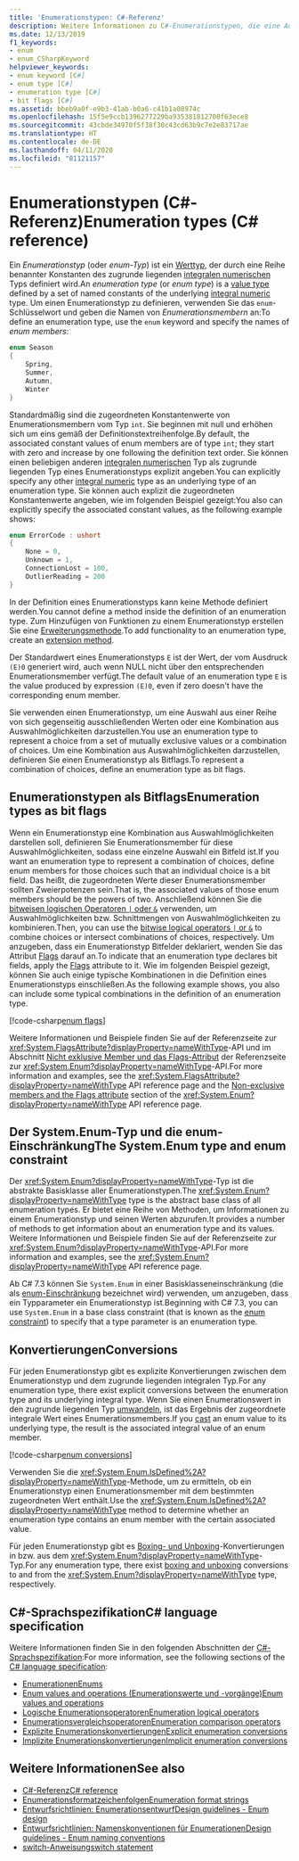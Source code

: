 ```yaml
---
title: 'Enumerationstypen: C#-Referenz'
description: Weitere Informationen zu C#-Enumerationstypen, die eine Auswahl oder eine Kombination aus Auswahlmöglichkeiten darstellen
ms.date: 12/13/2019
f1_keywords:
- enum
- enum_CSharpKeyword
helpviewer_keywords:
- enum keyword [C#]
- enum type [C#]
- enumeration type [C#]
- bit flags [C#]
ms.assetid: bbeb9a0f-e9b3-41ab-b0a6-c41b1a08974c
ms.openlocfilehash: 15f5e9ccb1396277229ba935381812700f63ece8
ms.sourcegitcommit: 43cbde34970f5f38f30c43cd63b9c7e2e83717ae
ms.translationtype: HT
ms.contentlocale: de-DE
ms.lasthandoff: 04/11/2020
ms.locfileid: "81121157"
---
```

# <a name="enumeration-types-c-reference"></a><span data-ttu-id="c0271-103">Enumerationstypen (C#-Referenz)</span><span class="sxs-lookup"><span data-stu-id="c0271-103">Enumeration types (C# reference)</span></span>

<span data-ttu-id="c0271-104">Ein *Enumerationstyp* (oder *enum-Typ*) ist ein [Werttyp](value-types.md), der durch eine Reihe benannter Konstanten des zugrunde liegenden [integralen numerischen](integral-numeric-types.md) Typs definiert wird.</span><span class="sxs-lookup"><span data-stu-id="c0271-104">An *enumeration type* (or *enum type*) is a [value type](value-types.md) defined by a set of named constants of the underlying [integral numeric](integral-numeric-types.md) type.</span></span> <span data-ttu-id="c0271-105">Um einen Enumerationstyp zu definieren, verwenden Sie das `enum`-Schlüsselwort und geben die Namen von *Enumerationsmembern* an:</span><span class="sxs-lookup"><span data-stu-id="c0271-105">To define an enumeration type, use the `enum` keyword and specify the names of *enum members*:</span></span>

```csharp
enum Season
{
    Spring,
    Summer,
    Autumn,
    Winter
}
```

<span data-ttu-id="c0271-106">Standardmäßig sind die zugeordneten Konstantenwerte von Enumerationsmembern vom Typ `int`. Sie beginnen mit null und erhöhen sich um eins gemäß der Definitionstextreihenfolge.</span><span class="sxs-lookup"><span data-stu-id="c0271-106">By default, the associated constant values of enum members are of type `int`; they start with zero and increase by one following the definition text order.</span></span> <span data-ttu-id="c0271-107">Sie können einen beliebigen anderen [integralen numerischen](integral-numeric-types.md) Typ als zugrunde liegenden Typ eines Enumerationstyps explizit angeben.</span><span class="sxs-lookup"><span data-stu-id="c0271-107">You can explicitly specify any other [integral numeric](integral-numeric-types.md) type as an underlying type of an enumeration type.</span></span> <span data-ttu-id="c0271-108">Sie können auch explizit die zugeordneten Konstantenwerte angeben, wie im folgenden Beispiel gezeigt:</span><span class="sxs-lookup"><span data-stu-id="c0271-108">You also can explicitly specify the associated constant values, as the following example shows:</span></span>

```csharp
enum ErrorCode : ushort
{
    None = 0,
    Unknown = 1,
    ConnectionLost = 100,
    OutlierReading = 200
}
```

<span data-ttu-id="c0271-109">In der Definition eines Enumerationstyps kann keine Methode definiert werden.</span><span class="sxs-lookup"><span data-stu-id="c0271-109">You cannot define a method inside the definition of an enumeration type.</span></span> <span data-ttu-id="c0271-110">Zum Hinzufügen von Funktionen zu einem Enumerationstyp erstellen Sie eine [Erweiterungsmethode](../../programming-guide/classes-and-structs/extension-methods.md).</span><span class="sxs-lookup"><span data-stu-id="c0271-110">To add functionality to an enumeration type, create an [extension method](../../programming-guide/classes-and-structs/extension-methods.md).</span></span>

<span data-ttu-id="c0271-111">Der Standardwert eines Enumerationstyps `E` ist der Wert, der vom Ausdruck `(E)0` generiert wird, auch wenn NULL nicht über den entsprechenden Enumerationsmember verfügt.</span><span class="sxs-lookup"><span data-stu-id="c0271-111">The default value of an enumeration type `E` is the value produced by expression `(E)0`, even if zero doesn't have the corresponding enum member.</span></span>

<span data-ttu-id="c0271-112">Sie verwenden einen Enumerationstyp, um eine Auswahl aus einer Reihe von sich gegenseitig ausschließenden Werten oder eine Kombination aus Auswahlmöglichkeiten darzustellen.</span><span class="sxs-lookup"><span data-stu-id="c0271-112">You use an enumeration type to represent a choice from a set of mutually exclusive values or a combination of choices.</span></span> <span data-ttu-id="c0271-113">Um eine Kombination aus Auswahlmöglichkeiten darzustellen, definieren Sie einen Enumerationstyp als Bitflags.</span><span class="sxs-lookup"><span data-stu-id="c0271-113">To represent a combination of choices, define an enumeration type as bit flags.</span></span>

## <a name="enumeration-types-as-bit-flags"></a><span data-ttu-id="c0271-114">Enumerationstypen als Bitflags</span><span class="sxs-lookup"><span data-stu-id="c0271-114">Enumeration types as bit flags</span></span>

<span data-ttu-id="c0271-115">Wenn ein Enumerationstyp eine Kombination aus Auswahlmöglichkeiten darstellen soll, definieren Sie Enumerationsmember für diese Auswahlmöglichkeiten, sodass eine einzelne Auswahl ein Bitfeld ist.</span><span class="sxs-lookup"><span data-stu-id="c0271-115">If you want an enumeration type to represent a combination of choices, define enum members for those choices such that an individual choice is a bit field.</span></span> <span data-ttu-id="c0271-116">Das heißt, die zugeordneten Werte dieser Enumerationsmember sollten Zweierpotenzen sein.</span><span class="sxs-lookup"><span data-stu-id="c0271-116">That is, the associated values of those enum members should be the powers of two.</span></span> <span data-ttu-id="c0271-117">Anschließend können Sie die [bitweisen logischen Operatoren `|` oder `&`](../operators/bitwise-and-shift-operators.md#enumeration-logical-operators) verwenden, um Auswahlmöglichkeiten bzw. Schnittmengen von Auswahlmöglichkeiten zu kombinieren.</span><span class="sxs-lookup"><span data-stu-id="c0271-117">Then, you can use the [bitwise logical operators `|` or `&`](../operators/bitwise-and-shift-operators.md#enumeration-logical-operators) to combine choices or intersect combinations of choices, respectively.</span></span> <span data-ttu-id="c0271-118">Um anzugeben, dass ein Enumerationstyp Bitfelder deklariert, wenden Sie das Attribut [Flags](xref:System.FlagsAttribute) darauf an.</span><span class="sxs-lookup"><span data-stu-id="c0271-118">To indicate that an enumeration type declares bit fields, apply the [Flags](xref:System.FlagsAttribute) attribute to it.</span></span> <span data-ttu-id="c0271-119">Wie im folgenden Beispiel gezeigt, können Sie auch einige typische Kombinationen in die Definition eines Enumerationstyps einschließen.</span><span class="sxs-lookup"><span data-stu-id="c0271-119">As the following example shows, you also can include some typical combinations in the definition of an enumeration type.</span></span>

[!code-csharp[enum flags](snippets/EnumType.cs#Flags)]

<span data-ttu-id="c0271-120">Weitere Informationen und Beispiele finden Sie auf der Referenzseite zur <xref:System.FlagsAttribute?displayProperty=nameWithType>-API und im Abschnitt [Nicht exklusive Member und das Flags-Attribut](/dotnet/api/system.enum#non-exclusive-members-and-the-flags-attribute) der Referenzseite zur <xref:System.Enum?displayProperty=nameWithType>-API.</span><span class="sxs-lookup"><span data-stu-id="c0271-120">For more information and examples, see the <xref:System.FlagsAttribute?displayProperty=nameWithType> API reference page and the [Non-exclusive members and the Flags attribute](/dotnet/api/system.enum#non-exclusive-members-and-the-flags-attribute) section of the <xref:System.Enum?displayProperty=nameWithType> API reference page.</span></span>

## <a name="the-systemenum-type-and-enum-constraint"></a><span data-ttu-id="c0271-121">Der System.Enum-Typ und die enum-Einschränkung</span><span class="sxs-lookup"><span data-stu-id="c0271-121">The System.Enum type and enum constraint</span></span>

<span data-ttu-id="c0271-122">Der <xref:System.Enum?displayProperty=nameWithType>-Typ ist die abstrakte Basisklasse aller Enumerationstypen.</span><span class="sxs-lookup"><span data-stu-id="c0271-122">The <xref:System.Enum?displayProperty=nameWithType> type is the abstract base class of all enumeration types.</span></span> <span data-ttu-id="c0271-123">Er bietet eine Reihe von Methoden, um Informationen zu einem Enumerationstyp und seinen Werten abzurufen.</span><span class="sxs-lookup"><span data-stu-id="c0271-123">It provides a number of methods to get information about an enumeration type and its values.</span></span> <span data-ttu-id="c0271-124">Weitere Informationen und Beispiele finden Sie auf der Referenzseite zur <xref:System.Enum?displayProperty=nameWithType>-API.</span><span class="sxs-lookup"><span data-stu-id="c0271-124">For more information and examples, see the <xref:System.Enum?displayProperty=nameWithType> API reference page.</span></span>

<span data-ttu-id="c0271-125">Ab C# 7.3 können Sie `System.Enum` in einer Basisklasseneinschränkung (die als [enum-Einschränkung](../../programming-guide/generics/constraints-on-type-parameters.md#enum-constraints) bezeichnet wird) verwenden, um anzugeben, dass ein Typparameter ein Enumerationstyp ist.</span><span class="sxs-lookup"><span data-stu-id="c0271-125">Beginning with C# 7.3, you can use `System.Enum` in a base class constraint (that is known as the [enum constraint](../../programming-guide/generics/constraints-on-type-parameters.md#enum-constraints)) to specify that a type parameter is an enumeration type.</span></span>

## <a name="conversions"></a><span data-ttu-id="c0271-126">Konvertierungen</span><span class="sxs-lookup"><span data-stu-id="c0271-126">Conversions</span></span>

<span data-ttu-id="c0271-127">Für jeden Enumerationstyp gibt es explizite Konvertierungen zwischen dem Enumerationstyp und dem zugrunde liegenden integralen Typ.</span><span class="sxs-lookup"><span data-stu-id="c0271-127">For any enumeration type, there exist explicit conversions between the enumeration type and its underlying integral type.</span></span> <span data-ttu-id="c0271-128">Wenn Sie einen Enumerationswert in den zugrunde liegenden Typ [umwandeln](../operators/type-testing-and-cast.md#cast-expression), ist das Ergebnis der zugeordnete integrale Wert eines Enumerationsmembers.</span><span class="sxs-lookup"><span data-stu-id="c0271-128">If you [cast](../operators/type-testing-and-cast.md#cast-expression) an enum value to its underlying type, the result is the associated integral value of an enum member.</span></span>

[!code-csharp[enum conversions](snippets/EnumType.cs#Conversions)]

<span data-ttu-id="c0271-129">Verwenden Sie die <xref:System.Enum.IsDefined%2A?displayProperty=nameWithType>-Methode, um zu ermitteln, ob ein Enumerationstyp einen Enumerationsmember mit dem bestimmten zugeordneten Wert enthält.</span><span class="sxs-lookup"><span data-stu-id="c0271-129">Use the <xref:System.Enum.IsDefined%2A?displayProperty=nameWithType> method to determine whether an enumeration type contains an enum member with the certain associated value.</span></span>

<span data-ttu-id="c0271-130">Für jeden Enumerationstyp gibt es [Boxing- und Unboxing](../../programming-guide/types/boxing-and-unboxing.md)-Konvertierungen in bzw. aus dem <xref:System.Enum?displayProperty=nameWithType>-Typ.</span><span class="sxs-lookup"><span data-stu-id="c0271-130">For any enumeration type, there exist [boxing and unboxing](../../programming-guide/types/boxing-and-unboxing.md) conversions to and from the <xref:System.Enum?displayProperty=nameWithType> type, respectively.</span></span>

## <a name="c-language-specification"></a><span data-ttu-id="c0271-131">C#-Sprachspezifikation</span><span class="sxs-lookup"><span data-stu-id="c0271-131">C# language specification</span></span>

<span data-ttu-id="c0271-132">Weitere Informationen finden Sie in den folgenden Abschnitten der [C#-Sprachspezifikation](~/_csharplang/spec/introduction.md):</span><span class="sxs-lookup"><span data-stu-id="c0271-132">For more information, see the following sections of the [C# language specification](~/_csharplang/spec/introduction.md):</span></span>

- [<span data-ttu-id="c0271-133">Enumerationen</span><span class="sxs-lookup"><span data-stu-id="c0271-133">Enums</span></span>](~/_csharplang/spec/enums.md)
- [<span data-ttu-id="c0271-134">Enum values and operations (Enumerationswerte und -vorgänge)</span><span class="sxs-lookup"><span data-stu-id="c0271-134">Enum values and operations</span></span>](~/_csharplang/spec/enums.md#enum-values-and-operations)
- [<span data-ttu-id="c0271-135">Logische Enumerationsoperatoren</span><span class="sxs-lookup"><span data-stu-id="c0271-135">Enumeration logical operators</span></span>](~/_csharplang/spec/expressions.md#enumeration-logical-operators)
- [<span data-ttu-id="c0271-136">Enumerationsvergleichsoperatoren</span><span class="sxs-lookup"><span data-stu-id="c0271-136">Enumeration comparison operators</span></span>](~/_csharplang/spec/expressions.md#enumeration-comparison-operators)
- [<span data-ttu-id="c0271-137">Explizite Enumerationskonvertierungen</span><span class="sxs-lookup"><span data-stu-id="c0271-137">Explicit enumeration conversions</span></span>](~/_csharplang/spec/conversions.md#explicit-enumeration-conversions)
- [<span data-ttu-id="c0271-138">Implizite Enumerationskonvertierungen</span><span class="sxs-lookup"><span data-stu-id="c0271-138">Implicit enumeration conversions</span></span>](~/_csharplang/spec/conversions.md#implicit-enumeration-conversions)

## <a name="see-also"></a><span data-ttu-id="c0271-139">Weitere Informationen</span><span class="sxs-lookup"><span data-stu-id="c0271-139">See also</span></span>

- [<span data-ttu-id="c0271-140">C#-Referenz</span><span class="sxs-lookup"><span data-stu-id="c0271-140">C# reference</span></span>](../index.md)
- [<span data-ttu-id="c0271-141">Enumerationsformatzeichenfolgen</span><span class="sxs-lookup"><span data-stu-id="c0271-141">Enumeration format strings</span></span>](../../../standard/base-types/enumeration-format-strings.md)
- [<span data-ttu-id="c0271-142">Entwurfsrichtlinien: Enumerationsentwurf</span><span class="sxs-lookup"><span data-stu-id="c0271-142">Design guidelines - Enum design</span></span>](../../../standard/design-guidelines/enum.md)
- [<span data-ttu-id="c0271-143">Entwurfsrichtlinien: Namenskonventionen für Enumerationen</span><span class="sxs-lookup"><span data-stu-id="c0271-143">Design guidelines - Enum naming conventions</span></span>](../../../standard/design-guidelines/names-of-classes-structs-and-interfaces.md#naming-enumerations)
- [<span data-ttu-id="c0271-144">switch-Anweisung</span><span class="sxs-lookup"><span data-stu-id="c0271-144">switch statement</span></span>](../keywords/switch.md)
